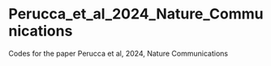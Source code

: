 # Perucca_et_al_2024_Nature_Communications
Codes for the paper Perucca et al, 2024, Nature Communications
